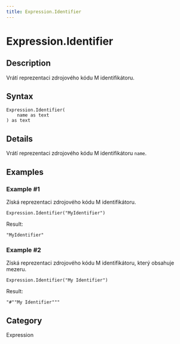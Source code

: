 ```yaml
---
title: Expression.Identifier
---
```


# Expression.Identifier


## Description

Vrátí reprezentaci zdrojového kódu M identifikátoru.


## Syntax

```powerquery
Expression.Identifier(
    name as text
) as text
```


## Details

Vrátí reprezentaci zdrojového kódu M identifikátoru <code>name</code>.


## Examples

### Example #1 
Získá reprezentaci zdrojového kódu M identifikátoru.
```powerquery
Expression.Identifier("MyIdentifier")
```

Result: 
```powerquery
"MyIdentifier"
```


### Example #2 
Získá reprezentaci zdrojového kódu M identifikátoru, který obsahuje mezeru.
```powerquery
Expression.Identifier("My Identifier")
```

Result: 
```powerquery
"#""My Identifier"""
```




## Category
Expression
